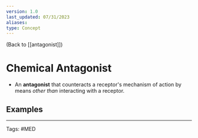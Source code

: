 ```yaml
---
version: 1.0
last_updated: 07/31/2023
aliases: 
type: Concept
---
```


(Back to [[antagonist]])

# Chemical Antagonist

- An **antagonist** that counteracts a receptor's mechanism of action by means _other than_ interacting with a receptor.

## Examples

---
Tags: #MED